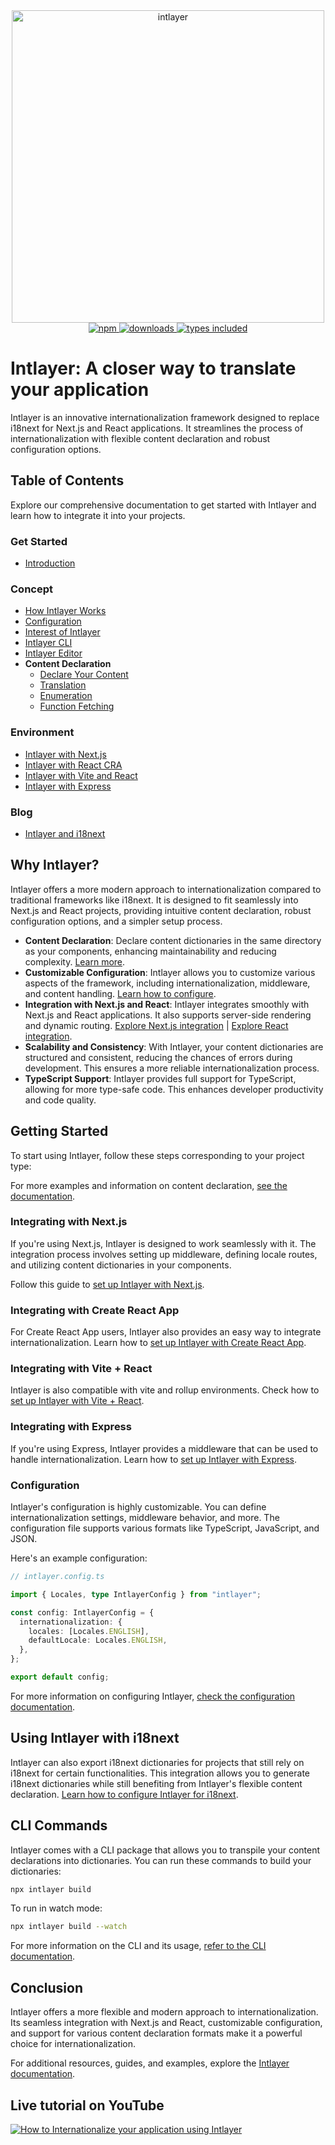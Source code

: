 <div align="center">
  <a href="https://www.npmjs.com/package/intlayer">
    <img src="docs/assets/logo.png" width="500" alt="intlayer" />
  </a>
</div>

<div align="center">
  <a href="https://www.npmjs.com/package/intlayer">
    <img alt="npm" src="https://img.shields.io/npm/v/intlayer.svg?labelColor=49516F&color=8994BC" />
  </a>
  <a href="https://npmjs.org/package/intlayer">
    <img alt="downloads" src="https://badgen.net/npm/dm/intlayer?labelColor=49516F&color=8994BC" />
  </a>
  <a href="https://npmjs.org/package/intlayer">
    <img alt="types included" src="https://badgen.net/npm/types/intlayer?labelColor=49516F&color=8994BC" 
  />
  </a>
</div>

# Intlayer: A closer way to translate your application

Intlayer is an innovative internationalization framework designed to replace i18next for Next.js and React applications. It streamlines the process of internationalization with flexible content declaration and robust configuration options.

## Table of Contents

Explore our comprehensive documentation to get started with Intlayer and learn how to integrate it into your projects.

### Get Started

- [Introduction](https://github.com/aymericzip/intlayer/blob/main/docs/docs/introduction_en.md)

### Concept

- [How Intlayer Works](https://github.com/aymericzip/intlayer/blob/main/docs/docs/how_works_intlayer_en.md)
- [Configuration](https://github.com/aymericzip/intlayer/blob/main/docs/docs/configuration_en.md)
- [Interest of Intlayer](https://github.com/aymericzip/intlayer/blob/main/docs/docs/interest_of_intlayer_en.md)
- [Intlayer CLI](https://github.com/aymericzip/intlayer/blob/main/docs/docs/intlayer_cli_en.md)
- [Intlayer Editor](https://github.com/aymericzip/intlayer/blob/main/docs/docs/intlayer_editor_en.md)
- **Content Declaration**
  - [Declare Your Content](https://github.com/aymericzip/intlayer/blob/main/docs/docs/content/get_started_en.md)
  - [Translation](https://github.com/aymericzip/intlayer/blob/main/docs/docs/content/translation_en.md)
  - [Enumeration](https://github.com/aymericzip/intlayer/blob/main/docs/docs/content/enumeration_en.md)
  - [Function Fetching](https://github.com/aymericzip/intlayer/blob/main/docs/docs/content/function_fetching_en.md)

### Environment

- [Intlayer with Next.js](https://github.com/aymericzip/intlayer/blob/main/docs/docs/intlayer_with_nextjs_en.md)
- [Intlayer with React CRA](https://github.com/aymericzip/intlayer/blob/main/docs/docs/intlayer_with_create_react_app_en.md)
- [Intlayer with Vite and React](https://github.com/aymericzip/intlayer/blob/main/docs/docs/intlayer_with_vite+react_en.md)
- [Intlayer with Express](https://github.com/aymericzip/intlayer/blob/main/docs/docs/intlayer_with_express_en.md)

### Blog

- [Intlayer and i18next](https://github.com/aymericzip/intlayer/blob/main/docs/docs/intlayer_with_i18next_en.md)

## Why Intlayer?

Intlayer offers a more modern approach to internationalization compared to traditional frameworks like i18next. It is designed to fit seamlessly into Next.js and React projects, providing intuitive content declaration, robust configuration options, and a simpler setup process.

- **Content Declaration**: Declare content dictionaries in the same directory as your components, enhancing maintainability and reducing complexity. [Learn more](https://github.com/aymericzip/intlayer/blob/main/docs/docs/content_declaration_en.md).
- **Customizable Configuration**: Intlayer allows you to customize various aspects of the framework, including internationalization, middleware, and content handling. [Learn how to configure](https://github.com/aymericzip/intlayer/blob/main/docs/docs/configuration_en.md).
- **Integration with Next.js and React**: Intlayer integrates smoothly with Next.js and React applications. It also supports server-side rendering and dynamic routing. [Explore Next.js integration](https://github.com/aymericzip/intlayer/blob/main/docs/docs/intlayer_with_nextjs_en.md) | [Explore React integration](https://github.com/aymericzip/intlayer/blob/main/docs/docs/intlayer_with_create_react_app_en.md).
- **Scalability and Consistency**: With Intlayer, your content dictionaries are structured and consistent, reducing the chances of errors during development. This ensures a more reliable internationalization process.
- **TypeScript Support**: Intlayer provides full support for TypeScript, allowing for more type-safe code. This enhances developer productivity and code quality.

## Getting Started

To start using Intlayer, follow these steps corresponding to your project type:

For more examples and information on content declaration, [see the documentation](https://github.com/aymericzip/intlayer/blob/main/docs/docs/content_declaration_en.md).

### Integrating with Next.js

If you're using Next.js, Intlayer is designed to work seamlessly with it. The integration process involves setting up middleware, defining locale routes, and utilizing content dictionaries in your components.

Follow this guide to [set up Intlayer with Next.js](https://github.com/aymericzip/intlayer/blob/main/docs/docs/intlayer_with_nextjs_en.md).

### Integrating with Create React App

For Create React App users, Intlayer also provides an easy way to integrate internationalization. Learn how to [set up Intlayer with Create React App](https://github.com/aymericzip/intlayer/blob/main/docs/docs/intlayer_with_create_react_app_en.md).

### Integrating with Vite + React

Intlayer is also compatible with vite and rollup environments. Check how to [set up Intlayer with Vite + React](https://github.com/aymericzip/intlayer/blob/main/docs/docs/intlayer_with_vite+react_en.md).

### Integrating with Express

If you're using Express, Intlayer provides a middleware that can be used to handle internationalization. Learn how to [set up Intlayer with Express](https://github.com/aymericzip/intlayer/blob/main/docs/docs/intlayer_with_express_en.md).

### Configuration

Intlayer's configuration is highly customizable. You can define internationalization settings, middleware behavior, and more. The configuration file supports various formats like TypeScript, JavaScript, and JSON.

Here's an example configuration:

```typescript
// intlayer.config.ts

import { Locales, type IntlayerConfig } from "intlayer";

const config: IntlayerConfig = {
  internationalization: {
    locales: [Locales.ENGLISH],
    defaultLocale: Locales.ENGLISH,
  },
};

export default config;
```

For more information on configuring Intlayer, [check the configuration documentation](https://github.com/aymericzip/intlayer/blob/main/docs/docs/configuration_en.md).

## Using Intlayer with i18next

Intlayer can also export i18next dictionaries for projects that still rely on i18next for certain functionalities. This integration allows you to generate i18next dictionaries while still benefiting from Intlayer's flexible content declaration. [Learn how to configure Intlayer for i18next](https://github.com/aymericzip/intlayer/blob/main/docs/docs/intlayer_with_i18next_en.md).

## CLI Commands

Intlayer comes with a CLI package that allows you to transpile your content declarations into dictionaries. You can run these commands to build your dictionaries:

```bash
npx intlayer build
```

To run in watch mode:

```bash
npx intlayer build --watch
```

For more information on the CLI and its usage, [refer to the CLI documentation](https://github.com/aymericzip/intlayer/blob/main/docs/docs/intlayer_cli_en.md).

## Conclusion

Intlayer offers a more flexible and modern approach to internationalization. Its seamless integration with Next.js and React, customizable configuration, and support for various content declaration formats make it a powerful choice for internationalization.

For additional resources, guides, and examples, explore the [Intlayer documentation](https://github.com/aymericzip/intlayer/blob/main/docs/docs/intlayer_with_nextjs_en.md).

## Live tutorial on YouTube

[![How to Internationalize your application using Intlayer](https://i.ytimg.com/vi/W2G7KxuSD4c/hqdefault.jpg?sqp=-oaymwEcCNACELwBSFXyq4qpAw4IARUAAIhCGAFwAcABBg==&rs=AOn4CLDtyJ4uYotEjl12nZ_gZKZ_kjEgOQ)](https://youtu.be/W2G7KxuSD4c?si=GyU_KpVhr61razRw)
